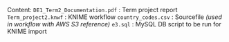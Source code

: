 Content:
`DE1_Term2_Documentation.pdf` : Term project report
`Term_project2.knwf` : KNIME workflow 
`country_codes.csv` : Sourcefile *(used in workflow with AWS S3 reference)*
`e3.sql` : MySQL DB script to be run for KNIME import
